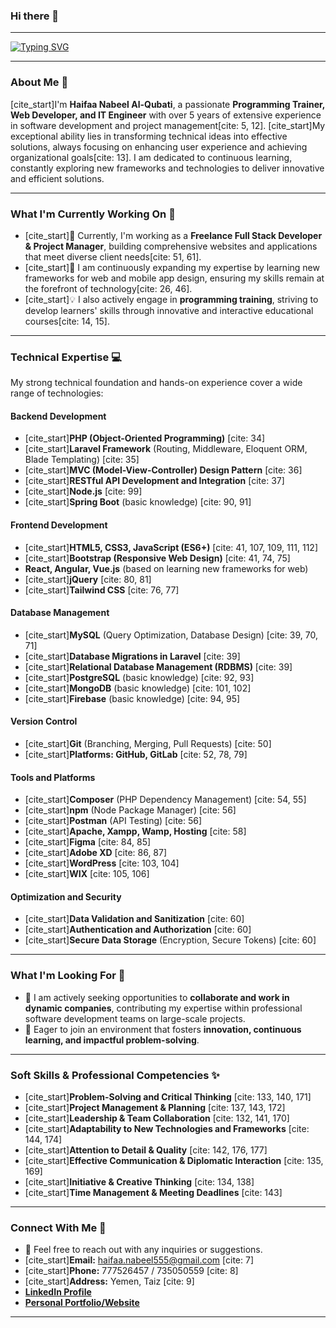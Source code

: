 ### Hi there 👋

---

[![Typing SVG](https://readme-typing-svg.herokuapp.com?font=Caveat&size=45&duration=6000&color=CF7969E6&width=600&height=60&lines=Welcome+to+my+profile+%5E_%5E;IT+Engineer+%26+Web+Developer;Passionate+about+Innovation+%26+Continuous+Learning)](https://git.io/typing-svg)

---

### About Me 🌟

[cite_start]I'm **Haifaa Nabeel Al-Qubati**, a passionate **Programming Trainer, Web Developer, and IT Engineer** with over 5 years of extensive experience in software development and project management[cite: 5, 12]. [cite_start]My exceptional ability lies in transforming technical ideas into effective solutions, always focusing on enhancing user experience and achieving organizational goals[cite: 13]. I am dedicated to continuous learning, constantly exploring new frameworks and technologies to deliver innovative and efficient solutions.

---

### What I'm Currently Working On 🚀

* [cite_start]🔭 Currently, I'm working as a **Freelance Full Stack Developer & Project Manager**, building comprehensive websites and applications that meet diverse client needs[cite: 51, 61].
* [cite_start]🌱 I am continuously expanding my expertise by learning new frameworks for web and mobile app design, ensuring my skills remain at the forefront of technology[cite: 26, 46].
* [cite_start]💡 I also actively engage in **programming training**, striving to develop learners' skills through innovative and interactive educational courses[cite: 14, 15].

---

### Technical Expertise 💻

My strong technical foundation and hands-on experience cover a wide range of technologies:

#### **Backend Development**
* [cite_start]**PHP (Object-Oriented Programming)** [cite: 34]
* [cite_start]**Laravel Framework** (Routing, Middleware, Eloquent ORM, Blade Templating) [cite: 35]
* [cite_start]**MVC (Model-View-Controller) Design Pattern** [cite: 36]
* [cite_start]**RESTful API Development and Integration** [cite: 37]
* [cite_start]**Node.js** [cite: 99]
* [cite_start]**Spring Boot** (basic knowledge) [cite: 90, 91]

#### **Frontend Development**
* [cite_start]**HTML5, CSS3, JavaScript (ES6+)** [cite: 41, 107, 109, 111, 112]
* [cite_start]**Bootstrap (Responsive Web Design)** [cite: 41, 74, 75]
* **React, Angular, Vue.js** (based on learning new frameworks for web)
* [cite_start]**jQuery** [cite: 80, 81]
* [cite_start]**Tailwind CSS** [cite: 76, 77]

#### **Database Management**
* [cite_start]**MySQL** (Query Optimization, Database Design) [cite: 39, 70, 71]
* [cite_start]**Database Migrations in Laravel** [cite: 39]
* [cite_start]**Relational Database Management (RDBMS)** [cite: 39]
* [cite_start]**PostgreSQL** (basic knowledge) [cite: 92, 93]
* [cite_start]**MongoDB** (basic knowledge) [cite: 101, 102]
* [cite_start]**Firebase** (basic knowledge) [cite: 94, 95]

#### **Version Control**
* [cite_start]**Git** (Branching, Merging, Pull Requests) [cite: 50]
* [cite_start]**Platforms: GitHub, GitLab** [cite: 52, 78, 79]

#### **Tools and Platforms**
* [cite_start]**Composer** (PHP Dependency Management) [cite: 54, 55]
* [cite_start]**npm** (Node Package Manager) [cite: 56]
* [cite_start]**Postman** (API Testing) [cite: 56]
* [cite_start]**Apache, Xampp, Wamp, Hosting** [cite: 58]
* [cite_start]**Figma** [cite: 84, 85]
* [cite_start]**Adobe XD** [cite: 86, 87]
* [cite_start]**WordPress** [cite: 103, 104]
* [cite_start]**WIX** [cite: 105, 106]

#### **Optimization and Security**
* [cite_start]**Data Validation and Sanitization** [cite: 60]
* [cite_start]**Authentication and Authorization** [cite: 60]
* [cite_start]**Secure Data Storage** (Encryption, Secure Tokens) [cite: 60]

---

### What I'm Looking For 🤝

* 👯 I am actively seeking opportunities to **collaborate and work in dynamic companies**, contributing my expertise within professional software development teams on large-scale projects.
* 💼 Eager to join an environment that fosters **innovation, continuous learning, and impactful problem-solving**.

---

### Soft Skills & Professional Competencies ✨

* [cite_start]**Problem-Solving and Critical Thinking** [cite: 133, 140, 171]
* [cite_start]**Project Management & Planning** [cite: 137, 143, 172]
* [cite_start]**Leadership & Team Collaboration** [cite: 132, 141, 170]
* [cite_start]**Adaptability to New Technologies and Frameworks** [cite: 144, 174]
* [cite_start]**Attention to Detail & Quality** [cite: 142, 176, 177]
* [cite_start]**Effective Communication & Diplomatic Interaction** [cite: 135, 169]
* [cite_start]**Initiative & Creative Thinking** [cite: 134, 138]
* [cite_start]**Time Management & Meeting Deadlines** [cite: 143]

---

### Connect With Me 👋

* 💬 Feel free to reach out with any inquiries or suggestions.
* [cite_start]**Email:** [haifaa.nabeel555@gmail.com](mailto:haifaa.nabeel555@gmail.com) [cite: 7]
* [cite_start]**Phone:** 777526457 / 735050559 [cite: 8]
* [cite_start]**Address:** Yemen, Taiz [cite: 9]
* [**LinkedIn Profile**](https://www.linkedin.com/in/haifaa-nabeel-994977152/)
* [**Personal Portfolio/Website**](https://haifaanabeel.github.io/haifaa-portfolio/)

---
